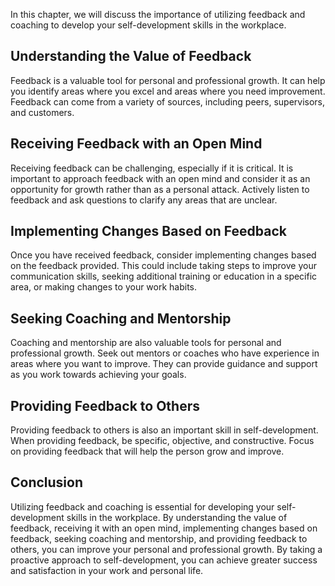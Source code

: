 
In this chapter, we will discuss the importance of utilizing feedback and coaching to develop your self-development skills in the workplace.

Understanding the Value of Feedback
-----------------------------------

Feedback is a valuable tool for personal and professional growth. It can help you identify areas where you excel and areas where you need improvement. Feedback can come from a variety of sources, including peers, supervisors, and customers.

Receiving Feedback with an Open Mind
------------------------------------

Receiving feedback can be challenging, especially if it is critical. It is important to approach feedback with an open mind and consider it as an opportunity for growth rather than as a personal attack. Actively listen to feedback and ask questions to clarify any areas that are unclear.

Implementing Changes Based on Feedback
--------------------------------------

Once you have received feedback, consider implementing changes based on the feedback provided. This could include taking steps to improve your communication skills, seeking additional training or education in a specific area, or making changes to your work habits.

Seeking Coaching and Mentorship
-------------------------------

Coaching and mentorship are also valuable tools for personal and professional growth. Seek out mentors or coaches who have experience in areas where you want to improve. They can provide guidance and support as you work towards achieving your goals.

Providing Feedback to Others
----------------------------

Providing feedback to others is also an important skill in self-development. When providing feedback, be specific, objective, and constructive. Focus on providing feedback that will help the person grow and improve.

Conclusion
----------

Utilizing feedback and coaching is essential for developing your self-development skills in the workplace. By understanding the value of feedback, receiving it with an open mind, implementing changes based on feedback, seeking coaching and mentorship, and providing feedback to others, you can improve your personal and professional growth. By taking a proactive approach to self-development, you can achieve greater success and satisfaction in your work and personal life.
